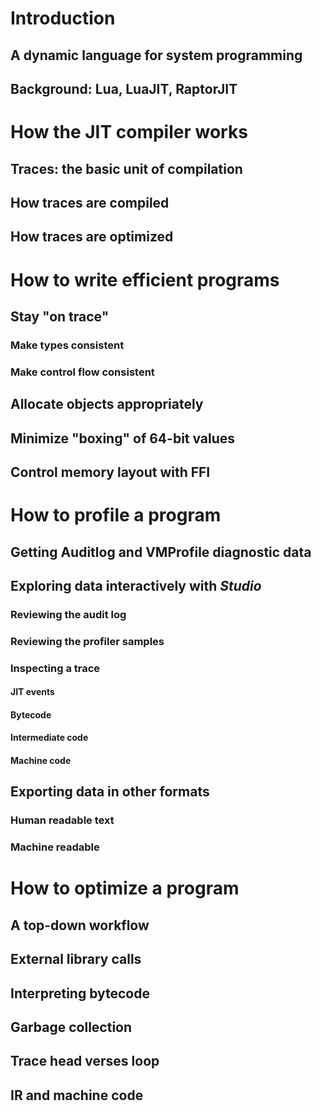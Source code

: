 # Introduction

## A dynamic language for system programming

## Background: Lua, LuaJIT, RaptorJIT


# How the JIT compiler works

## Traces: the basic unit of compilation

## How traces are compiled

## How traces are optimized


# How to write efficient programs

## Stay "on trace"

### Make types consistent

### Make control flow consistent

## Allocate objects appropriately

## Minimize "boxing" of 64-bit values

## Control memory layout with FFI


# How to profile a program

## Getting Auditlog and VMProfile diagnostic data

## Exploring data interactively with *Studio*

### Reviewing the audit log

### Reviewing the profiler samples

### Inspecting a trace

#### JIT events

#### Bytecode

#### Intermediate code

#### Machine code

## Exporting data in other formats

### Human readable text

### Machine readable


# How to optimize a program

## A top-down workflow

## External library calls

## Interpreting bytecode

## Garbage collection

## Trace head verses loop

## IR and machine code

